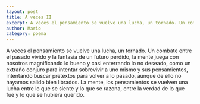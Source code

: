 ```yaml
---
layout: post
title: A veces II
excerpt: A veces el pensamiento se vuelve una lucha, un tornado. Un combate entre el pasado vivido y la fantasía de un futuro perdido, la mente juega con nosotros magnificando lo bueno y casi enterrando lo no deseado.
author: Mario
category: poema
---
```


A veces el pensamiento se vuelve una lucha, un tornado. Un combate entre el pasado vivido y la fantasía de un futuro perdido, la mente juega con nosotros magnificando lo bueno y casi enterrando lo no deseado, como un extraño conjuro para intentar sobrevivir a uno mismo y sus pensamientos, intentando buscar pretextos para volver a lo pasado, aunque de ello no hayamos salido bien librados. La mente, los pensamientos se vuelven una lucha entre lo que se siente y lo que se razona, entre la verdad de lo que fue y lo que se hubiera querido. 
